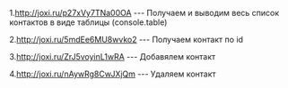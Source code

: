 1.http://joxi.ru/p27xVy7TNa00OA --- Получаем и выводим весь список контактов в
виде таблицы (console.table)

2.http://joxi.ru/5mdEe6MU8wvko2 --- Получаем контакт по id

3.http://joxi.ru/ZrJ5voyinL1wRA --- Добавялем контакт

4.http://joxi.ru/nAywRg8CwJXjQm --- Удаляем контакт
